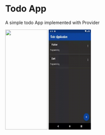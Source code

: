 # Todo App

A simple todo App implemented with Provider

<img src="insert.gif" width="135" height="320" /> <img src="delete.gif" width="135" height="320" />
